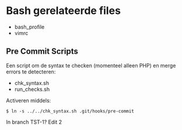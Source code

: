 # Bash gerelateerde files

* bash_profile
* vimrc

## Pre Commit Scripts

Een script om de syntax te checken (momenteel alleen PHP) en merge errors te detecteren:

- chk_syntax.sh
- run_checks.sh

Activeren middels:

    $ ln -s ../../chk_syntax.sh .git/hooks/pre-commit


In branch TST-1?
Edit 2
